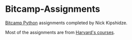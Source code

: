# Bitcamp-Assignments
[Bitcamp Python](https://bitcamp.ge/programs/back-end/python) assignments completed by Nick Kipshidze.

Most of the assignments are from [Harvard's courses](https://cs50.harvard.edu/web/2020/).
